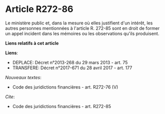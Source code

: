 # Article R272-86

Le ministère public et, dans la mesure où elles justifient d'un intérêt, les autres personnes mentionnées à l'article R.
272-85 sont en droit de former un appel incident dans les mémoires ou les observations qu'ils produisent.

**Liens relatifs à cet article**

**Liens**:

  - DEPLACE: Décret n°2013-268 du 29 mars 2013 - art. 75
  - TRANSFERE: Décret n°2017-671 du 28 avril 2017 - art. 177

_Nouveaux textes_:

  - Code des juridictions financières - art. R272-76 (V)

_Cite_:

  - Code des juridictions financières - art. R272-85
